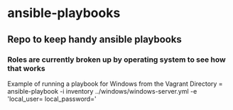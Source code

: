 # ansible-playbooks

## Repo to keep handy ansible playbooks

### Roles are currently broken up by operating system to see how that works


Example of running a playbook for Windows from the Vagrant Directory = ansible-playbook -i inventory ../windows/windows-server.yml -e 'local_user= local_password='